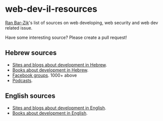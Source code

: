 # web-dev-il-resources
[Ran Bar-Zik](https://internet-israel.com)'s list of sources on web developing, web security and web dev related issue.

Have some interesting source? Please create a pull request!

## Hebrew sources

- [Sites and blogs about development in Hebrew](docs/Hebrew/blogs.md).
- [Books about development in Hebrew](docs/Hebrew/books.md).
- [Facebook groups](docs/Hebrew/facebook.md). 1000+ above
- [Podcasts](docs/Hebrew/podcasts.md).

## English sources

- [Sites and blogs about development in English](docs/English/blogs.md).
- [Books about development in English](docs/English/Books.md).
